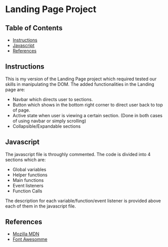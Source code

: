 # Landing Page Project

## Table of Contents

* [Instructions](#instructions)
* [Javascript](#javascript)
* [References](#references)

## Instructions

This is my version of the Landing Page project which required tested our skills in manipulating the DOM. The added functionalities in the Landing page are:

* Navbar which directs user to sections.
* Button which shows in the bottom right corner to direct user back to top of page.
* Active state when user is viewing a certain section. (Done in both cases of using navbar or simply scrolling)
* Collapsible/Expandable sections

## Javascript

The javascript file is throughly commented. The code is divided into 4 sections which are:

* Global variables
* Helper functions
* Main functions
* Event listeners
* Function Calls

The description for each variable/function/event listener is provided above each of them in the javascript file.

## References
* [Mozilla MDN](https://developer.mozilla.org/en-US/docs/Web/JavaScript)
* [Font Awesomme](https://fontawesome.com/)
